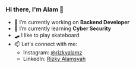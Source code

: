 ### Hi there, I'm Alam 👋

- 🔭 I’m currently working on **Backend Developer**
- 🌱 I’m currently learning **Cyber Security**
- 🛹 I like to play skateboard
- 📫 Let's connect with me:
  - Instagram: [@rizkyalamz](https://www.instagram.com/rizkyalamz)
  - LinkedIn: [Rizky Alamsyah](https://www.linkedin.com/in/rizkyalam/)
